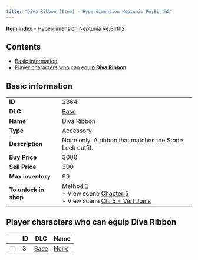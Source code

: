 ```yaml
---
title: "Diva Ribbon (Item) - Hyperdimension Neptunia Re;Birth2"
---
```


[**Item Index**](/neptunia/rb2/item/index.html) - [Hyperdimension Neptunia Re;Birth2](/neptunia/rb2)

## Contents

- [Basic information](#basic-information)
- [Player characters who can equip **Diva Ribbon**](#player-characters-who-can-equip-diva-ribbon)

## Basic information

|   |   |
| -- | -- |
| **ID** | 2364 |
| **DLC** | [Base](/neptunia/rb2/dlc/0-base.html) |
| **Name** | Diva Ribbon |
| **Type** | Accessory |
| **Description** | Noire only. A ribbon that matches the Stone Leek outfit. |
| **Buy Price** | 3000 |
| **Sell Price** | 300 |
| **Max inventory** | 99 |
| **To unlock in shop** | Method 1<br />- View scene [Chapter 5](/neptunia/rb2/scene/0-351-chapter-5.html)<br />- View scene [Ch. 5 - Vert Joins](/neptunia/rb2/scene/0-376-ch-5-vert-joins.html) |

## Player characters who can equip **Diva Ribbon**

|    | ID | DLC | Name |
| -- | -- | --- | ---- |
| <input type="checkbox" id="rb2-player-0-3" class="trackbox" /> | 3 | [Base](/neptunia/rb2/dlc/0-base.html) | [Noire](/neptunia/rb2/player/0-3-noire.html) |
